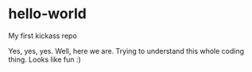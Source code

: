 # hello-world
My first kickass repo

Yes, yes, yes. Well, here we are. Trying to understand this whole coding thing. Looks like fun :)
